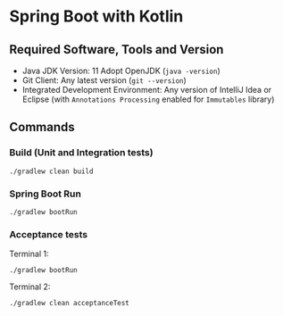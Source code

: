 # Spring Boot with Kotlin

## Required Software, Tools and Version
* Java JDK Version: 11 Adopt OpenJDK (`java -version`)
* Git Client: Any latest version (`git --version`)
* Integrated Development Environment: Any version of IntelliJ Idea or Eclipse (with `Annotations Processing` enabled for `Immutables` library)

## Commands

### Build (Unit and Integration tests)

    ./gradlew clean build

### Spring Boot Run
    
    ./gradlew bootRun
    
### Acceptance tests

Terminal 1:

    ./gradlew bootRun
    
Terminal 2:

    ./gradlew clean acceptanceTest    
